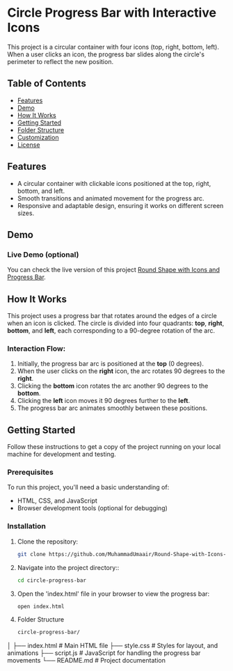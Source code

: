 # Circle Progress Bar with Interactive Icons

This project is a circular container with four icons (top, right, bottom, left). When a user clicks an icon, the progress bar slides along the circle's perimeter to reflect the new position.

## Table of Contents
- [Features](#features)
- [Demo](#demo)
- [How It Works](#how-it-works)
- [Getting Started](#getting-started)
- [Folder Structure](#folder-structure)
- [Customization](#customization)
- [License](#license)

## Features
- A circular container with clickable icons positioned at the top, right, bottom, and left.
- Smooth transitions and animated movement for the progress arc.
- Responsive and adaptable design, ensuring it works on different screen sizes.

## Demo
### Live Demo (optional)
You can check the live version of this project [Round Shape with Icons and Progress Bar](https://muhammadumaair.github.io/Round-Shape-with-Icons-and-Progress-Bar/).

## How It Works
This project uses a progress bar that rotates around the edges of a circle when an icon is clicked. The circle is divided into four quadrants: **top**, **right**, **bottom**, and **left**, each corresponding to a 90-degree rotation of the arc.

### Interaction Flow:
1. Initially, the progress bar arc is positioned at the **top** (0 degrees).
2. When the user clicks on the **right** icon, the arc rotates 90 degrees to the **right**.
3. Clicking the **bottom** icon rotates the arc another 90 degrees to the **bottom**.
4. Clicking the **left** icon moves it 90 degrees further to the **left**.
5. The progress bar arc animates smoothly between these positions.

## Getting Started
Follow these instructions to get a copy of the project running on your local machine for development and testing.

### Prerequisites
To run this project, you'll need a basic understanding of:
- HTML, CSS, and JavaScript
- Browser development tools (optional for debugging)

### Installation
1. Clone the repository:
   ```bash
   git clone https://github.com/MuhammadUmaair/Round-Shape-with-Icons-and-Progress-Bar
2. Navigate into the project directory::
   ```bash
   cd circle-progress-bar
3. Open the 'index.html' file in your browser to view the progress bar:
   ```bash
   open index.html
4. Folder Structure
   ```bash
   circle-progress-bar/
│
├── index.html         # Main HTML file
├── style.css          # Styles for layout, and animations
├── script.js          # JavaScript for handling the progress bar movements
└── README.md          # Project documentation

   
